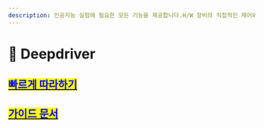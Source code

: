 ```yaml
---
description: 인공지능 실험에 필요한 모든 기능을 제공합니다.H/W 장비의 직접적인 제어와 자동 학습을 통해서 정확성과 시간을 확보할 수 있습니다.
---
```


# 🤖 Deepdriver

## <mark style="color:blue;"></mark>[<mark style="color:blue;">빠르게 따라하기</mark>](quickstart.md)<mark style="color:blue;"></mark>

## <mark style="color:blue;"></mark>[<mark style="color:blue;">가이드 문서</mark>](guides/)<mark style="color:blue;"></mark>
